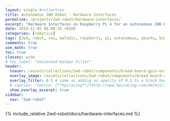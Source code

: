 ```yaml
---
layout: single #collection
title: Autonomous 2WD Robot - Hardware Interfaces
permalink: /projects/2wd-robot/hardware-interfaces/
excerpt: "Hardware Interfaces on Raspberry Pi 4 for an autonomous 2WD Robot running ROS melodic to sense and act in an environment."
date: 2019-12-05 08:00:35 +0100
categories: [robotics]
tags: [2wd, robot, ros, melodic, raspberry, pi, autonomous, ubuntu, bionic, hardware, interface]
comments: true
use_math: true
toc: true
classes: wide
# toc_label: "Unscented Kalman Filter"
header:
  teaser: /assets/collections/2wd-robot/components/bread-board-gpio-extension.jpg
  overlay_image: /assets/collections/2wd-robot/components/bread-board-gpio-extension.jpg
  overlay_filter: 0.5 # same as adding an opacity of 0.5 to a black background
  # caption: "Source: [**hpiracing**](http://www.hpiracing.com/de/kit/114343)"
  show_overlay_excerpt: true
sidebar:
  nav: "2wd-robot"
---
```


{% include_relative 2wd-robot/docs/hardware-interfaces.md %}
